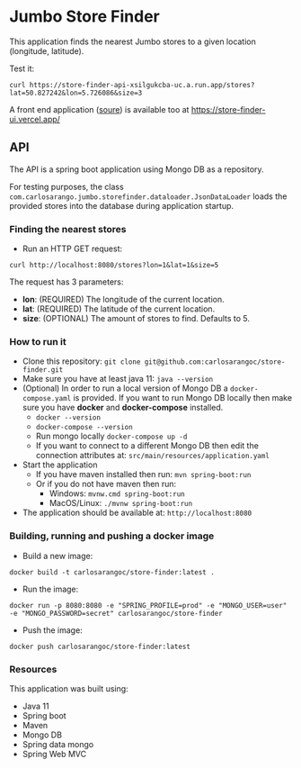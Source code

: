 # Jumbo Store Finder

This application finds the nearest Jumbo stores to a given location (longitude, latitude).

Test it:
```
curl https://store-finder-api-xsilgukcba-uc.a.run.app/stores?lat=50.827242&lon=5.726086&size=3
```

A front end application ([soure](https://github.com/carlosarangoc/store-finder-ui)) is available too at https://store-finder-ui.vercel.app/

## API

The API is a spring boot application using Mongo DB as a repository.

For testing purposes, the class `com.carlosarango.jumbo.storefinder.dataloader.JsonDataLoader` loads the provided stores into the database during application startup.

### Finding the nearest stores

* Run an HTTP GET request:

`curl http://localhost:8080/stores?lon=1&lat=1&size=5`

The request has 3 parameters:

* **lon**: (REQUIRED) The longitude of the current location.
* **lat**: (REQUIRED) The latitude of the current location.
* **size**: (OPTIONAL) The amount of stores to find. Defaults to 5.

### How to run it

* Clone this repository: `git clone git@github.com:carlosarangoc/store-finder.git`
* Make sure you have at least java 11: `java --version`
* (Optional) In order to run a local version of Mongo DB a `docker-compose.yaml` is provided. If you want to run Mongo DB locally then make sure you have **docker** and **docker-compose** installed.
    * `docker --version`
    * `docker-compose --version`
    * Run mongo locally `docker-compose up -d`
    * If you want to connect to a different Mongo DB then edit the connection attributes at: `src/main/resources/application.yaml`
* Start the application
    * If you have maven installed then run: `mvn spring-boot:run`
    * Or if you do not have maven then run:
        * Windows: `mvnw.cmd spring-boot:run`
        * MacOS/Linux: `./mvnw spring-boot:run`
* The application should be available at: `http://localhost:8080`

### Building, running and pushing a docker image

* Build a new image:

`docker build -t carlosarangoc/store-finder:latest . `

* Run the image:

`docker run -p 8080:8080 -e "SPRING_PROFILE=prod" -e "MONGO_USER=user" -e "MONGO_PASSWORD=secret" carlosarangoc/store-finder`

* Push the image: 

`docker push carlosarangoc/store-finder:latest`

### Resources

This application was built using:

* Java 11
* Spring boot
* Maven
* Mongo DB
* Spring data mongo
* Spring Web MVC
